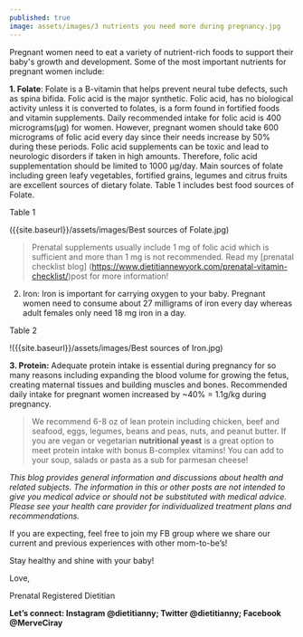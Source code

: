 ```yaml
---
published: true
image: assets/images/3 nutrients you need more during pregnancy.jpg
---
```



Pregnant women need to eat a variety of nutrient-rich foods to support their baby's growth and development. Some of the most important nutrients for pregnant women include:


**1. Folate**: Folate is a B-vitamin that helps prevent neural tube defects, such as spina bifida. Folic acid is the major synthetic. Folic acid, has no biological activity unless it is converted to folates, is a form found in fortified foods and vitamin supplements.  Daily recommended intake for folic acid is 400 micrograms(µg) for women. However, pregnant women should take 600 micrograms of folic acid every day since their needs increase by 50% during these periods. Folic acid supplements can be toxic and lead to neurologic disorders if taken in high amounts. Therefore, folic acid supplementation should be limited to 1000 µg/day.
Main sources of folate including green leafy vegetables, fortified grains, legumes and citrus fruits are excellent sources of dietary folate. Table 1 includes best food sources of Folate. 

Table 1

({{site.baseurl}}/assets/images/Best sources of Folate.jpg)


> Prenatal supplements usually include 1 mg of folic acid which is sufficient and more than 1 mg is not recommended. Read my [prenatal checklist blog] (https://www.dietitiannewyork.com/prenatal-vitamin-checklist/)post for more information!                                                                                                                                                                                  
2. Iron: Iron is important for carrying oxygen to your baby. Pregnant women need to consume about 27 milligrams of iron every day whereas adult females only need 18 mg iron in a day.


Table 2

!({{site.baseurl}}/assets/images/Best sources of Iron.jpg)


**3. Protein:** Adequate protein intake is essential during pregnancy for so many reasons including expanding the blood volume for growing the fetus, creating maternal tissues and building muscles and bones. Recommended daily intake for pregnant women increased by ~40% = 1.1g/kg during pregnancy. 


> We recommend 6-8 oz  of lean protein including chicken, beef and seafood, eggs, legumes, beans and peas, nuts, and peanut butter. If you are vegan or vegetarian **nutritional yeast** is a great option to meet protein intake with bonus B-complex vitamins! You can add to your soup, salads or pasta as a sub for parmesan cheese!



_This blog provides general information and discussions about health and related subjects. The information in this or other posts are not intended to give you medical advice or should not be substituted with medical advice. Please see your health care provider for individualized treatment plans and recommendations._


If you are expecting, feel free to join my FB group where we share our current and previous experiences with other mom-to-be’s! 

Stay healthy and shine with your baby!

Love,

Prenatal Registered Dietitian 

**Let’s connect: Instagram @dietitianny; Twitter @dietitianny; Facebook @MerveCiray**
